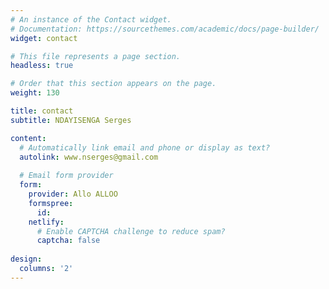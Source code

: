 ```yaml
---
# An instance of the Contact widget.
# Documentation: https://sourcethemes.com/academic/docs/page-builder/
widget: contact

# This file represents a page section.
headless: true

# Order that this section appears on the page.
weight: 130

title: contact
subtitle: NDAYISENGA Serges

content:
  # Automatically link email and phone or display as text?
  autolink: www.nserges@gmail.com
  
  # Email form provider
  form:
    provider: Allo ALLOO
    formspree:
      id:
    netlify:
      # Enable CAPTCHA challenge to reduce spam?
      captcha: false
  
design:
  columns: '2'
---
```

